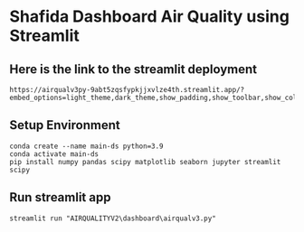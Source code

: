 # Shafida Dashboard Air Quality using Streamlit

## Here is the link to the streamlit deployment
```
https://airqualv3py-9abt5zqsfypkjjxvlze4th.streamlit.app/?embed_options=light_theme,dark_theme,show_padding,show_toolbar,show_colored_line
```

## Setup Environment
```
conda create --name main-ds python=3.9
conda activate main-ds
pip install numpy pandas scipy matplotlib seaborn jupyter streamlit scipy
```

## Run streamlit app
```
streamlit run "AIRQUALITYV2\dashboard\airqualv3.py"
```

